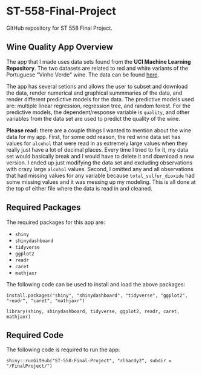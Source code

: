 # ST-558-Final-Project
GItHub repository for ST 558 Final Project.

## Wine Quality App Overview

The app that I made uses data sets found from the **UCI Machine Learning Repository**. The two datasets are related to red and white variants of the Portuguese "Vinho Verde" wine. The data can be found [here](https://archive.ics.uci.edu/ml/datasets/wine+quality).

The app has several setions and allows the user to subset and download the data, render numerical and graphical summmaries of the data, and render different predictive models for the data. The predictive models used are: multiple linear regression, regression tree, and random forest. For the predictive models, the dependent/response variable is `quality`, and other variables from the data set are used to predict the quality of the wine.

**Please read:** there are a couple things I wanted to mention about the wine data for my app. First, for some odd reason, the red wine data set has values for `alcohol` that were read in as extremely large values when they really just have a lot of decimal places. Every time I tried to fix it, my data set would basically break and I would have to delete it and download a new version. I ended up just modifying the data set and excluding observations with crazy large `alcohol` values. Second, I omitted any and all observations that had missing values for any variable because `total_sulfur_dioxide` had some missing values and it was messing up my modeling. This is all done at the top of either file where the data is read in and cleaned.

## Required Packages

The required packages for this app are:

* `shiny`
* `shinydashboard`
* `tidyverse`
* `ggplot2`
* `readr`
* `caret`
* `mathjaxr`

The following code can be used to install and load the above packages:

`install.packages("shiny", "shinydashboard", "tidyverse", "ggplot2", "readr", "caret", "mathjaxr")`

`library(shiny, shinydashboard, tidyverse, ggplot2, readr, caret, mathjaxr)`

## Required Code

The following code is required to run the app:

`shiny::runGitHub("ST-558-Final-Project", "rlhardy2", subdir = "/FinalProject/")`
